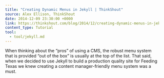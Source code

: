 ```yaml
---
title: "Creating Dynamic Menus in Jekyll | ThinkShout"
source: Alex Ellison, ThinkShout
date: 2014-12-09 23:30:00 +0000
link: https://thinkshout.com/blog/2014/12/creating-dynamic-menus-in-jekyll/
content_type: Tutorial
tool:
  - tool/jekyll.md
---
```

When thinking about the “pros” of using a CMS, the robust menu system that is provided “out of the box” is usually at the top of the list. That said, when we decided to use Jekyll to build a production quality site for Feeding Texas we knew creating a content manager-friendly menu system was a must.





